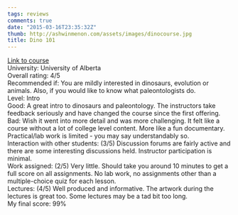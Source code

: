 ```yaml
---
tags: reviews
comments: true
date: "2015-03-16T23:35:32Z"
thumb: http://ashwinmenon.com/assets/images/dinocourse.jpg
title: Dino 101
---
```


[Link to course](https://www.coursera.org/course/dino101)  
University: University of Alberta  
Overall rating: 4/5  
Recommended if: You are mildly interested in dinosaurs, evolution or animals. Also, if you would like to know what paleontologists do.  
Level: Intro  
Good: A great intro to dinosaurs and paleontology. The instructors take feedback seriously and have changed the course since the first offering.  
Bad: Wish it went into more detail and was more challenging. It felt like a course without a lot of college level content. More like a fun documentary. Practical/lab work is limited - you may say understandably so.  
Interaction with other students: (3/5) Discussion forums are fairly active and there are some interesting discussions held. Instructor participation is minimal.  
Work assigned: (2/5) Very little. Should take you around 10 minutes to get a full score on all assignments. No lab work, no assignments other than a multiple-choice quiz for each lesson.  
Lectures: (4/5) Well produced and informative. The artwork during the lectures is great too. Some lectures may be a tad bit too long.  
My final score: 99%

